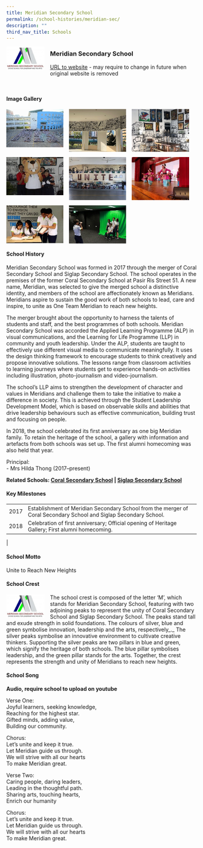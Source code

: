 ```yaml
---
title: Meridian Secondary School
permalink: /school-histories/meridian-sec/
description: ""
third_nav_title: Schools
---
```

<img src="/images/meridiansec1.jpg" style="width:20%;margin-right:15px;" align = "left">

### **Meridian Secondary School**
[URL to website](https://meridiansec.moe.edu.sg/) - may require to change in future when original website is removed

<br clear="left">

#### **Image Gallery**

<p><a href="https://staging.d1yxymztqoj7qn.amplifyapp.com/images/meridiansec2.jpg">  
<img src="/images/meridiansec2.jpg" style="width:30%;margin-right:15px;" align = "left">
</a></p>

<p><a href="https://staging.d1yxymztqoj7qn.amplifyapp.com/images/meridiansec3.jpg">  
<img src="/images/meridiansec3.jpg" style="width:30%;margin-right:15px;" align = "left">
</a></p>

<p><a href="https://staging.d1yxymztqoj7qn.amplifyapp.com/images/meridiansec4.jpg">  
<img src="/images/meridiansec4.jpg" style="width:30%;margin-right:15px;" align = "left">
</a></p>

<br clear="left">

<p><a href="https://staging.d1yxymztqoj7qn.amplifyapp.com/images/meridiansec5.jpg">  
<img src="/images/meridiansec5.jpg" style="width:30%;margin-right:15px;" align = "left">
</a></p>

<p><a href="https://staging.d1yxymztqoj7qn.amplifyapp.com/images/meridiansec6.jpg">  
<img src="/images/meridiansec6.jpg" style="width:30%;margin-right:15px;" align = "left">
</a></p>

<p><a href="https://staging.d1yxymztqoj7qn.amplifyapp.com/images/meridiansec7.jpg">  
<img src="/images/meridiansec7.jpg" style="width:30%;margin-right:15px;" align = "left">
</a></p>

<br clear="left">

<p><a href="https://staging.d1yxymztqoj7qn.amplifyapp.com/images/meridiansec8.jpg">  
<img src="/images/meridiansec8.jpg" style="width:30%;margin-right:15px;" align = "left">
</a></p>

<p><a href="https://staging.d1yxymztqoj7qn.amplifyapp.com/images/meridiansec9.jpg">  
<img src="/images/meridiansec9.jpg" style="width:30%;margin-right:15px;" align = "left">
</a></p>

<br clear="left">

#### **School History**
Meridian Secondary School was formed in 2017 through the merger of Coral Secondary School and Siglap Secondary School. The school operates in the premises of the former Coral Secondary School at Pasir Ris Street 51. A new name, Meridian, was selected to give the merged school a distinctive identity, and members of the school are affectionately known as Meridians. Meridians aspire to sustain the good work of both schools to lead, care and inspire, to unite as One Team Meridian to reach new heights.

The merger brought about the opportunity to harness the talents of students and staff, and the best programmes of both schools. Meridian Secondary School was accorded the Applied Learning Programme (ALP) in visual communications, and the Learning for Life Programme (LLP) in community and youth leadership. Under the ALP, students are taught to effectively use different visual media to communicate meaningfully. It uses the design thinking framework to encourage students to think creatively and propose innovative solutions. The lessons range from classroom activities to learning journeys where students get to experience hands-on activities including illustration, photo-journalism and video-journalism.

The school’s LLP aims to strengthen the development of character and values in Meridians and challenge them to take the initiative to make a difference in society. This is achieved through the Student Leadership Development Model, which is based on observable skills and abilities that drive leadership behaviours such as effective communication, building trust and focusing on people.

In 2018, the school celebrated its first anniversary as one big Meridian family. To retain the heritage of the school, a gallery with information and artefacts from both schools was set up. The first alumni homecoming was also held that year.

Principal:<br>
\- Mrs Hilda Thong (2017–present)

**Related Schools: [Coral Secondary School](https://staging.d1yxymztqoj7qn.amplifyapp.com/school-histories/coral-sec/) | [Siglap Secondary School](https://staging.d1yxymztqoj7qn.amplifyapp.com/school-histories/siglap-sec/)**

#### **Key Milestones**

|  |  |
|:---:|---|
| 2017 | Establishment of Meridian Secondary School from the merger of Coral Secondary School and Siglap Secondary School. |
| 2018 | Celebration of first anniversary; Official opening of Heritage Gallery; First alumni homecoming. |
|

#### **School Motto**
Unite to Reach New Heights

#### **School Crest**
<img src="/images/meridiansec1.jpg" style="width:20%;margin-right:15px;" align = "left">

The school crest is composed of the letter ‘M’, which stands for Meridian Secondary School, featuring with two adjoining peaks to represent the unity of Coral Secondary School and Siglap Secondary School. The peaks stand tall and exude strength in solid foundations. The colours of silver, blue and green symbolise innovation, leadership and the arts, respectively_._ The silver peaks symbolise an innovative environment to cultivate creative thinkers. Supporting the silver peaks are two pillars in blue and green, which signify the heritage of both schools. The blue pillar symbolises leadership, and the green pillar stands for the arts. Together, the crest represents the strength and unity of Meridians to reach new heights.

#### **School Song**
**Audio, require school to upload on youtube**

Verse One:<br>
Joyful learners, seeking knowledge,<br>
Reaching for the highest star.<br>
Gifted minds, adding value,<br>
Building our community.

Chorus:<br>
Let’s unite and keep it true.<br>
Let Meridian guide us through.<br>
We will strive with all our hearts<br>
To make Meridian great.

Verse Two:<br>
Caring people, daring leaders,<br>
Leading in the thoughtful path.<br>
Sharing arts, touching hearts,<br>
Enrich our humanity

Chorus:<br>
Let’s unite and keep it true.<br>
Let Meridian guide us through.<br>
We will strive with all our hearts<br>
To make Meridian great.